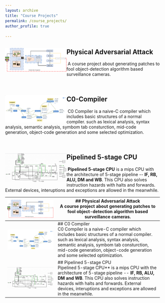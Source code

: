 ```yaml
---
layout: archive
title: "Course Projects"
permalink: /course_projects/
author_profile: true

---
```




## <img src="https://raw.githubusercontent.com/lhy9816/lhy9816.github.io/master/images/arch.png" align="left" width="200">	Physical Adversarial Attack

​	 A course project about generating patches to fool object-detection algorithm based surveillance cameras.

<br>

## <img src="https://raw.githubusercontent.com/lhy9816/lhy9816.github.io/master/images/compiler_01.png" align="left" width="200">	C0-Compiler

​	 C0 Compiler is a naive-C compiler which includes basic structures of a normal compiler. such as lexical analysis, syntax analysis, semantic analysis, symbom tab consturction, mid-code generation, object-code generation and some selected optimization.

<br>

## <img src="https://raw.githubusercontent.com/lhy9816/lhy9816.github.io/master/images/computer_organized_P3.png" align="left" width="200">	Pipelined 5-stage CPU

​	 **Pipelined 5-stage CPU** is a mips CPU with the architecture of 5-stage pipeline -- **IF, RB, ALU, DM and WB**. This CPU also solves instruction hazards with halts and forwards. External devices, interuptions and exceptions are allowed in the meanwhile. 



| <img src="https://raw.githubusercontent.com/lhy9816/lhy9816.github.io/master/images/arch.png" align="left" width="500"> | ## Physical Adversarial Attack <br> A course project about generating patches to fool object-detection algorithm based surveillance cameras. |
| :----------------------------------------------------------: | ------------------------------------------------------------ |
| <img src="https://raw.githubusercontent.com/lhy9816/lhy9816.github.io/master/images/compiler_01.png" align="left" width="500"> | ## C0 Compiler <br> C0 Compiler is a naive-C compiler which includes basic structures of a normal compiler. such as lexical analysis, syntax analysis, semantic analysis, symbom tab consturction, mid-code generation, object-code generation and some selected optimization. |
| <img src="https://raw.githubusercontent.com/lhy9816/lhy9816.github.io/master/images/computer_organized_P3.png" align="left" width="1000"> | ## Pipelined 5-stage CPU <br> Pipelined 5-stage CPU** is a mips CPU with the architecture of 5-stage pipeline -- **IF, RB, ALU, DM and WB**. This CPU also solves instruction hazards with halts and forwards. External devices, interuptions and exceptions are allowed in the meanwhile. |

